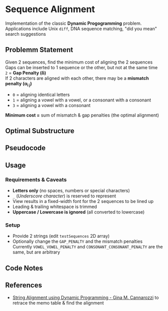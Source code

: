 # Sequence Alignment
Implementation of the classic **Dynamic Progogramming** problem. Applications include Unix `diff`, DNA sequence matching, "did you mean" search suggestions

## Problemm Statement 
Given 2 sequences, find the minimum cost of aligning the 2 sequences  
Gaps can be inserted to 1 sequence or the other, but not at the same time  
`2` = **Gap Penalty (δ)**  
If 2 characters are aligned with each other, there may be a **mismatch penalty (α<sub>i j</sub>)**
 - `0` = aligning identical letters
 - `1` = aligning a vowel with a vowel, or a consonant with a consonant
 - `3` = aligning a vowel with a consonant

**Minimum cost =** sum of mismatch & gap penalties (the optimal alignment)

## Optimal Substructure


## Pseudocode


## Usage
### Requirements & Caveats
- **Letters only** (no spaces, numbers or special characters)
- `_` (*Underscore character*) is reserved to represent
- View results in a fixed-width font for the 2 sequences to be lined up
- Leading & trailing whitespace is trimmed
- **Uppercase / Lowercase is ignored** (all converted to lowercase)

### Setup
- Provide 2 strings (edit `testSequences` 2D array)
- Optionally change the `GAP_PENALTY` and the mismatch penalties  
Currently `VOWEL_VOWEL_PENALTY` and `CONSONANT_CONSONANT_PENALTY` are the same, but are arbitrary

## Code Notes

## References
- [String Alignment using Dynamic Programming - Gina M. Cannarozzi](http://www.biorecipes.com/DynProgBasic/code.html) to retrace the memo table & find the alignment
